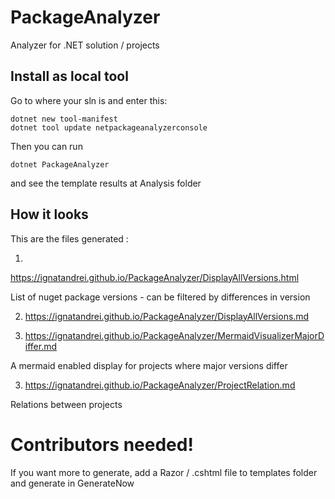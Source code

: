 # PackageAnalyzer

Analyzer for .NET solution / projects

## Install as local tool

Go to where your sln is and enter this:
```
dotnet new tool-manifest
dotnet tool update netpackageanalyzerconsole
```

Then you can run

```
dotnet PackageAnalyzer 
```

and see the template results at Analysis folder


## How it looks

This are the files generated :

1. 
https://ignatandrei.github.io/PackageAnalyzer/DisplayAllVersions.html

List of nuget  package versions - can be filtered by differences in version

2.  https://ignatandrei.github.io/PackageAnalyzer/DisplayAllVersions.md

3. https://ignatandrei.github.io/PackageAnalyzer/MermaidVisualizerMajorDiffer.md

A mermaid enabled display for projects where major versions differ 

3.  https://ignatandrei.github.io/PackageAnalyzer/ProjectRelation.md

Relations between projects

# Contributors needed!

If you want more to generate, add a Razor / .cshtml file to templates folder and generate in GenerateNow
